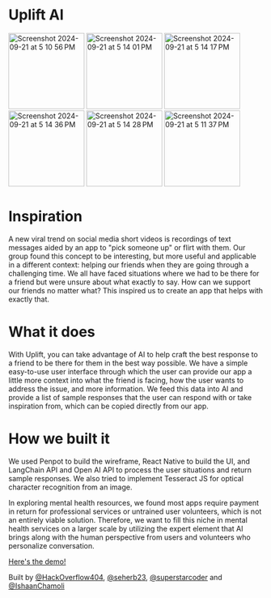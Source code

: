 # Uplift AI

<img width="150" alt="Screenshot 2024-09-21 at 5 10 56 PM" src="https://github.com/user-attachments/assets/7ab2c343-0644-4112-a3f4-4036abd652d2">
<img width="150" alt="Screenshot 2024-09-21 at 5 14 01 PM" src="https://github.com/user-attachments/assets/17ca8a81-bda5-42fb-952c-36aa0853d098">
<img width="150" alt="Screenshot 2024-09-21 at 5 14 17 PM" src="https://github.com/user-attachments/assets/cf1794c0-a6b9-42ec-ade8-5aab3e8a3611">
<img width="150" alt="Screenshot 2024-09-21 at 5 14 36 PM" src="https://github.com/user-attachments/assets/3710bcfd-6071-4f8d-8c84-5e46df594118">
<img width="150" alt="Screenshot 2024-09-21 at 5 14 28 PM" src="https://github.com/user-attachments/assets/e04b46ee-f5fc-4165-9d14-500196ff29a8">
<img width="150" alt="Screenshot 2024-09-21 at 5 11 37 PM" src="https://github.com/user-attachments/assets/90e061de-5c34-4c7f-9f0e-265be4a7c942">


# Inspiration
A new viral trend on social media short videos is recordings of text messages aided by an app to "pick someone up" or flirt with them. Our group found this concept to be interesting, but more useful and applicable in a different context: helping our friends when they are going through a challenging time. We all have faced situations where we had to be there for a friend but were unsure about what exactly to say. How can we support our friends no matter what? This inspired us to create an app that helps with exactly that.

# What it does
With Uplift, you can take advantage of AI to help craft the best response to a friend to be there for them in the best way possible. We have a simple easy-to-use user interface through which the user can provide our app a little more context into what the friend is facing, how the user wants to address the issue, and more information. We feed this data into AI and provide a list of sample responses that the user can respond with or take inspiration from, which can be copied directly from our app.

# How we built it
We used Penpot to build the wireframe, React Native to build the UI, and LangChain API and Open AI API to process the user situations and return sample responses. We also tried to implement Tesseract JS for optical character recognition from an image.


In exploring mental health resources, we found most apps require payment in return for professional services or untrained user volunteers, which is not an entirely viable solution. Therefore, we want to fill this niche in mental health services on a larger scale by utilizing the expert element that AI brings along with the human perspective from users and volunteers who personalize conversation.


[Here's the demo!](https://www.youtube.com/watch?v=76T-BBqLBeY)


Built by [@HackOverflow404](https://github.com/HackOverflow404), [@seherb23](https://github.com/seherb23), [@superstarcoder](https://github.com/superstarcoder) and [@IshaanChamoli](https://github.com/IshaanChamoli)


